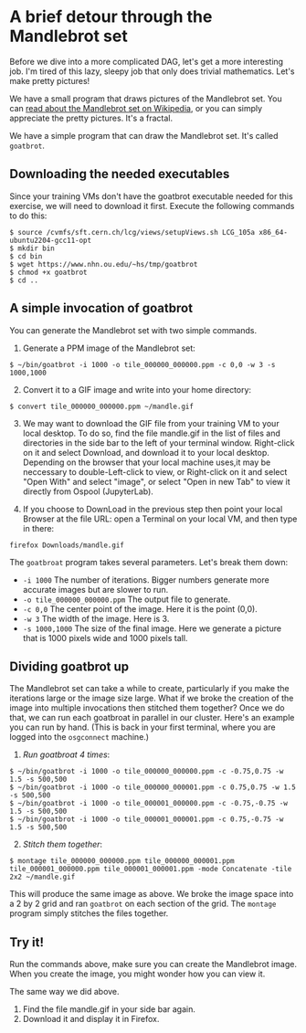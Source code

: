 # A brief detour through the Mandlebrot set

Before we dive into a more complicated DAG, let's get a more interesting job. I'm tired of this lazy, sleepy job that only does trivial mathematics. Let's make pretty pictures!

We have a small program that draws pictures of the Mandlebrot set. You can [read about the Mandlebrot set on Wikipedia](https://secure.wikimedia.org/wikipedia/en/wiki/Mandelbrot_set), or you can simply appreciate the pretty pictures. It's a fractal. 

We have a simple program that can draw the Mandlebrot set. It's called `goatbrot`.

## Downloading the needed executables

Since your training VMs don't have the goatbrot executable needed for this exercise, we will need to download it first. Execute the following commands to do this:

```
$ source /cvmfs/sft.cern.ch/lcg/views/setupViews.sh LCG_105a x86_64-ubuntu2204-gcc11-opt
$ mkdir bin
$ cd bin
$ wget https://www.nhn.ou.edu/~hs/tmp/goatbrot
$ chmod +x goatbrot
$ cd ..
```

## A simple invocation of goatbrot

You can generate the Mandlebrot set with two simple commands. 

1. Generate a PPM image of the Mandlebrot set:

```
$ ~/bin/goatbrot -i 1000 -o tile_000000_000000.ppm -c 0,0 -w 3 -s 1000,1000
```

2. Convert it to a GIF image and write into your home directory:

```
$ convert tile_000000_000000.ppm ~/mandle.gif
```

3. We may want to download the GIF file from your training VM to your local desktop. To do so, find the file mandle.gif in the list of files and directories in the side bar to the left of your terminal window. Right-click on it and select Download, and download it to your local desktop. Depending on the browser that your local machine uses,it may be neccessary to double-Left-click to view, or Right-click on it and select "Open With" and select "image", or select "Open in new Tab" to view it directly from Ospool (JupyterLab).

4. If you choose to DownLoad in the previous step then point your local Browser at the file URL: open a Terminal on your local VM, and then type in there:

```
firefox Downloads/mandle.gif
```

The `goatbroat` program takes several parameters. Let's break them down:

   * `-i 1000` The number of iterations. Bigger numbers generate more accurate images but are slower to run. 
   * `-o tile_000000_000000.ppm` The output file to generate. 
   * `-c 0,0` The center point of the image. Here it is the point (0,0).
   * `-w 3` The width of the image. Here is 3.
   * `-s 1000,1000` The size of the final image. Here we generate a picture that is 1000 pixels wide and 1000 pixels tall. 

## Dividing goatbrot up

The Mandlebrot set can take a while to create, particularly if you make the iterations large or the image size large. What if we broke the creation of the image into multiple invocations then stitched them together? Once we do that, we can run each goatbroat in parallel in our cluster. Here's an example you can run by hand. (This is back in your first terminal, where you are logged into the `osgconnect` machine.)

   1. *Run goatbroat 4 times*: 

```
$ ~/bin/goatbrot -i 1000 -o tile_000000_000000.ppm -c -0.75,0.75 -w 1.5 -s 500,500
$ ~/bin/goatbrot -i 1000 -o tile_000000_000001.ppm -c 0.75,0.75 -w 1.5 -s 500,500
$ ~/bin/goatbrot -i 1000 -o tile_000001_000000.ppm -c -0.75,-0.75 -w 1.5 -s 500,500
$ ~/bin/goatbrot -i 1000 -o tile_000001_000001.ppm -c 0.75,-0.75 -w 1.5 -s 500,500
```

   2. *Stitch them together*: 

```
$ montage tile_000000_000000.ppm tile_000000_000001.ppm tile_000001_000000.ppm tile_000001_000001.ppm -mode Concatenate -tile 2x2 ~/mandle.gif
```

This will produce the same image as above. We broke the image space into a 2 by 2 grid and ran `goatbrot` on each section of the grid. The `montage` program simply stitches the files together. 

## Try it!

Run the commands above, make sure you can create the Mandlebrot image. When you create the image, you might wonder how you can view it. 

The same way we did above.  
   1. Find the file mandle.gif in your side bar again.
   2. Download it and display it in Firefox.
